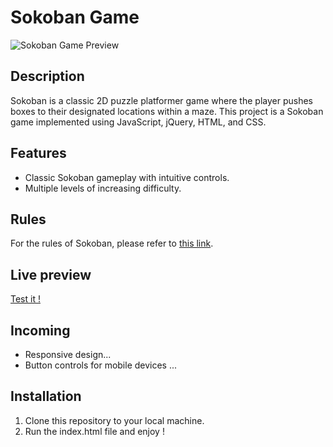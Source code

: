 # Sokoban Game

![Sokoban Game Preview](preview.png)

## Description
Sokoban is a classic 2D puzzle platformer game where the player pushes boxes to their designated locations within a maze. This project is a Sokoban game implemented using JavaScript, jQuery, HTML, and CSS.

## Features
- Classic Sokoban gameplay with intuitive controls.
- Multiple levels of increasing difficulty.

## Rules
For the rules of Sokoban, please refer to [this link](https://en.wikipedia.org/wiki/Sokoban#Gameplay).

## Live preview
 [Test it !](https://sokoban-gilt.vercel.app/)

## Incoming 
- Responsive design...
- Button controls for mobile devices ...

## Installation
1. Clone this repository to your local machine.
2. Run the index.html file and enjoy !
